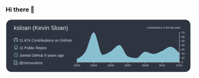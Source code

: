 ### Hi there 👋

<!--
**ksloan/ksloan** is a ✨ _special_ ✨ repository because its `README.md` (this file) appears on your GitHub profile.

Here are some ideas to get you started:

- 🔭 I’m currently working on ...
- 🌱 I’m currently learning ...
- 👯 I’m looking to collaborate on ...
- 🤔 I’m looking for help with ...
- 💬 Ask me about ...
- 📫 How to reach me: ...
- 😄 Pronouns: ...
- ⚡ Fun fact: ...
-->

[![](https://raw.githubusercontent.com/ksloan/ksloan/main/profile-summary-card-output/nord_dark/0-profile-details.svg)](https://github.com/vn7n24fzkq/github-profile-summary-cards)
